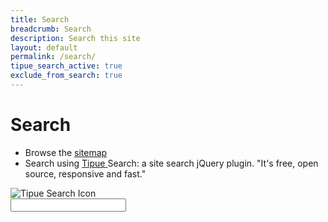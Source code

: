 ```yaml
---
title: Search
breadcrumb: Search
description: Search this site
layout: default
permalink: /search/
tipue_search_active: true
exclude_from_search: true
---
```

<h1>Search</h1>
<ul>
<li>Browse the <a href="sitemap/">sitemap</a></li>
<li>Search using
<a href="http://www.tipue.com/" target="blank">
	Tipue
</a> 
Search: a site search jQuery plugin. "It's free, open source, responsive and fast."
</li>
</ul>
<form action="{{ page.url | relative_url }}">
	<div class="tipue_search_left">
		<img src="{{ "/assets/tipuesearch/search.png" | relative_url }}" 
			alt="Tipue Search Icon"
			class="tipue_search_icon" />
	</div>
  	<div class="tipue_search_right">
		<input type="text" name="q" id="tipue_search_input" 
			pattern=".{3,}" title="At least 3 characters" required />
	</div>
	<div style="clear: both;">
	</div>
</form>

<div id="tipue_search_content">
</div>

<script>
	$(document).ready(function() {
		$('#tipue_search_input').tipuesearch();
	});
</script>
